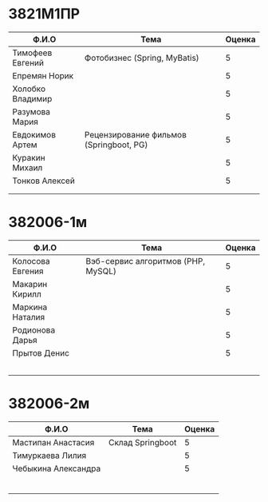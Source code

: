 # 3821М1ПР

| Ф.И.О                       | Тема                                      | Оценка |
|-----------------------------|-------------------------------------------|--------|
| Тимофеев Евгений            | Фотобизнес (Spring, MyBatis)              | 5      |
| Епремян Норик               |                                           | 5      |
| Холобко Владимир            |                                           | 5      |
| Разумова Мария              |                                           | 5      |
| Евдокимов Артем             | Рецензирование фильмов (Springboot, PG)   | 5      |
| Куракин Михаил              |                                           | 5      |
| Тонков Алексей              |                                           | 5      |
|                             |                                           |        |
|                             |                                           |        |

# 382006-1м

| Ф.И.О                       | Тема                                      | Оценка |
|-----------------------------|-------------------------------------------|--------|
| Колосова Евгения            | Вэб-сервис алгоритмов (PHP, MySQL)        | 5      |
| Макарин Кирилл              |                                           | 5      |
| Маркина Наталия             |                                           | 5      |
| Родионова Дарья             |                                           | 5      |
| Прытов Денис                |                                           | 5      |
|                             |                                           |        |
|                             |                                           |        |
|                             |                                           |        |
|                             |                                           |        |
|                             |                                           |        |

# 382006-2м

| Ф.И.О                       | Тема                                      | Оценка |
|-----------------------------|-------------------------------------------|--------|
| Мастипан Анастасия          | Склад Springboot                          | 5      |
| Тимуркаева Лилия            |                                           | 5      |
| Чебыкина Александра         |                                           | 5      |
|                             |                                           |        |
|                             |                                           |        |
|                             |                                           |        |
|                             |                                           |        |
|                             |                                           |        |
|                             |                                           |        |
